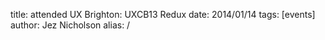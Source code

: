 title: attended UX Brighton: UXCB13 Redux
date: 2014/01/14
tags: [events]
author: Jez Nicholson
alias: /
